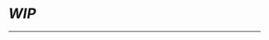 # *WIP*
---
<!-- 
## How to Use Configuration Files.

### 2 Types:
- config

- observations


### config.yaml
- Contains settings for your models and sets root directory for data loading/saving.



### Observations/[dataset].yaml
- The `observations` directory contains configuration parameters for each dataset that you desire to interface with your model.

- Contains variable, forcing, and attribute names, as well as the relative paths (from your root data directory) to the the forcing and attribute data files of the dataset.

- One observation yaml should exist per dataset.

#### Parameter defintions:
- [Enter here] -->


